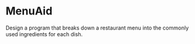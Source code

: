 # MenuAid
Design a program that breaks down a restaurant menu into the commonly used ingredients for each dish. 
